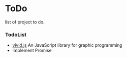 # ToDo
list of project to do. 

### TodoList
- [vivid.js](https://github.com/wewea/vivid.js) An JavaScript library for graphic programming
- Implement Promise
